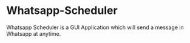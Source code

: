 # Whatsapp-Scheduler
Whatsapp Scheduler is a GUI Application which will send a message in Whatsapp at anytime.
